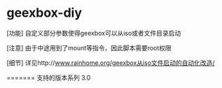 geexbox-diy
===========
[功能]
自定义部分参数使得geexbox可以从iso或者文件目录启动

[注意]
由于中途用到了mount等指令，因此脚本需要root权限

[细节]
详见http://www.rainhome.org/geexbox从iso文件启动的自动化改造/


=======
支持的版本系列 3.0

